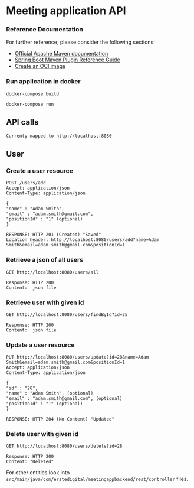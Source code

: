 # Meeting application API

### Reference Documentation

For further reference, please consider the following sections:

* [Official Apache Maven documentation](https://maven.apache.org/guides/index.html)
* [Spring Boot Maven Plugin Reference Guide](https://docs.spring.io/spring-boot/docs/2.6.6/maven-plugin/reference/html/)
* [Create an OCI image](https://docs.spring.io/spring-boot/docs/2.6.6/maven-plugin/reference/html/#build-image)

### Run application in docker

```
docker-compose build
```

```
docker-compose run
```

## API calls
```
Currenty mapped to http://localhost:8080
```
## User
### Create a user resource
```
POST /users/add
Accept: application/json
Content-Type: application/json

{
"name" : "Adam Smith",
"email" : "adam.smith@gmail.com",
"positionId" : "1" (optional)
}

RESPONSE: HTTP 201 (Created) "Saved"
Location header: http://localhost:8080/users/add?name=Adam Smith&email=adam.smith@gmail.com&positionId=1
```

### Retrieve a json of all users

```
GET http://localhost:8080/users/all

Response: HTTP 200
Content:  json file 
```

### Retrieve user with given id

```
GET http://localhost:8080/users/findById?id=25

Response: HTTP 200
Content:  json file 
```

### Update a user resource

```
PUT http://localhost:8080/users/update?id=28&name=Adam Smith&email=adam.smith@gmail.com&positionId=1
Accept: application/json
Content-Type: application/json

{
"id" : "28",
"name" : "Adam Smith", (optional)
"email" : "adam.smith@gmail.com", (optional)
"positionId" : "1" (optional)
}

RESPONSE: HTTP 204 (No Content) "Updated"
```

### Delete user with given id

```
GET http://localhost:8080/users/delete?id=28

Response: HTTP 200
Content: "Deleted" 
```

For other entities look into `src/main/java/com/erstedigital/meetingappbackend/rest/controller` files.